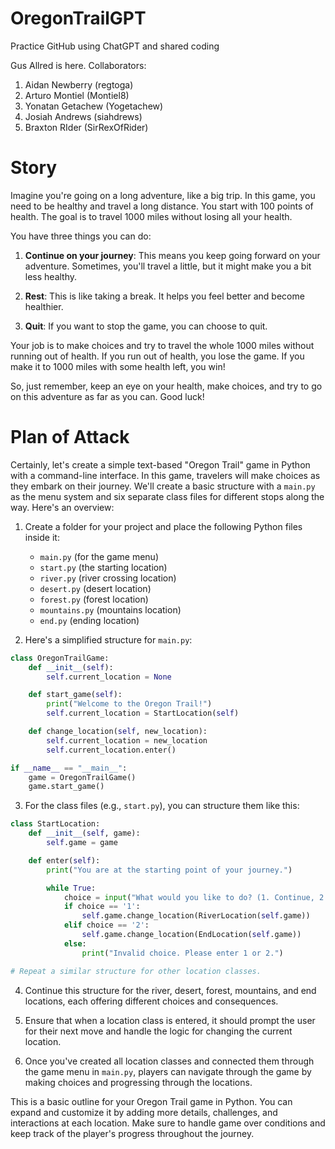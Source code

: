 # OregonTrailGPT
Practice GitHub using ChatGPT and shared coding

Gus Allred is here.
Collaborators:
1. Aidan Newberry (regtoga)
2. Arturo Montiel (Montiel8)
3. Yonatan Getachew (Yogetachew)
4. Josiah Andrews (siahdrews)
5. Braxton RIder (SirRexOfRider)

# Story
Imagine you're going on a long adventure, like a big trip. In this game, you need to be healthy and travel a long distance. You start with 100 points of health. The goal is to travel 1000 miles without losing all your health.

You have three things you can do:

1. **Continue on your journey**: This means you keep going forward on your adventure. Sometimes, you'll travel a little, but it might make you a bit less healthy.

2. **Rest**: This is like taking a break. It helps you feel better and become healthier.

3. **Quit**: If you want to stop the game, you can choose to quit.

Your job is to make choices and try to travel the whole 1000 miles without running out of health. If you run out of health, you lose the game. If you make it to 1000 miles with some health left, you win!

So, just remember, keep an eye on your health, make choices, and try to go on this adventure as far as you can. Good luck!

# Plan of Attack
Certainly, let's create a simple text-based "Oregon Trail" game in Python with a command-line interface. In this game, travelers will make choices as they embark on their journey. We'll create a basic structure with a `main.py` as the menu system and six separate class files for different stops along the way. Here's an overview:

1. Create a folder for your project and place the following Python files inside it:

   - `main.py` (for the game menu)
   - `start.py` (the starting location)
   - `river.py` (river crossing location)
   - `desert.py` (desert location)
   - `forest.py` (forest location)
   - `mountains.py` (mountains location)
   - `end.py` (ending location)

2. Here's a simplified structure for `main.py`:

```python
class OregonTrailGame:
    def __init__(self):
        self.current_location = None

    def start_game(self):
        print("Welcome to the Oregon Trail!")
        self.current_location = StartLocation(self)

    def change_location(self, new_location):
        self.current_location = new_location
        self.current_location.enter()

if __name__ == "__main__":
    game = OregonTrailGame()
    game.start_game()
```

3. For the class files (e.g., `start.py`), you can structure them like this:

```python
class StartLocation:
    def __init__(self, game):
        self.game = game

    def enter(self):
        print("You are at the starting point of your journey.")

        while True:
            choice = input("What would you like to do? (1. Continue, 2. Quit): ")
            if choice == '1':
                self.game.change_location(RiverLocation(self.game))
            elif choice == '2':
                self.game.change_location(EndLocation(self.game))
            else:
                print("Invalid choice. Please enter 1 or 2.")

# Repeat a similar structure for other location classes.
```

4. Continue this structure for the river, desert, forest, mountains, and end locations, each offering different choices and consequences.

5. Ensure that when a location class is entered, it should prompt the user for their next move and handle the logic for changing the current location.

6. Once you've created all location classes and connected them through the game menu in `main.py`, players can navigate through the game by making choices and progressing through the locations.

This is a basic outline for your Oregon Trail game in Python. You can expand and customize it by adding more details, challenges, and interactions at each location. Make sure to handle game over conditions and keep track of the player's progress throughout the journey.
